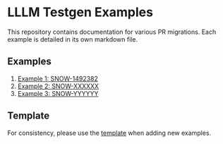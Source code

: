 # LLLM Testgen Examples

This repository contains documentation for various PR migrations. Each example is detailed in its own markdown file.

## Examples

1. [Example 1: SNOW-1492382](./examples/SNOW-1492382)
2. [Example 2: SNOW-XXXXXX](./example-SNOW-XXXXXX.md)
3. [Example 3: SNOW-YYYYYY](./example-SNOW-YYYYYY.md)

## Template

For consistency, please use the [template](./template.md) when adding new examples.